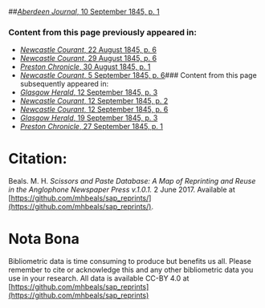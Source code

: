 ##[*Aberdeen Journal*, 10 September 1845, p. 1](https://mhbeals.github.io/sap_html/Aberdeen-Journal/Aberdeen-Journal-10-September-1845-p-1)

### Content from this page previously appeared in:
+ [*Newcastle Courant*, 22 August 1845, p. 6](https://mhbeals.github.io/sap_html/Newcastle-Courant/Newcastle-Courant-22-August-1845-p-6)
+ [*Newcastle Courant*, 29 August 1845, p. 6](https://mhbeals.github.io/sap_html/Newcastle-Courant/Newcastle-Courant-29-August-1845-p-6)
+ [*Preston Chronicle*, 30 August 1845, p. 1](https://mhbeals.github.io/sap_html/Preston-Chronicle/Preston-Chronicle-30-August-1845-p-1)
+ [*Newcastle Courant*, 5 September 1845, p. 6](https://mhbeals.github.io/sap_html/Newcastle-Courant/Newcastle-Courant-5-September-1845-p-6)### Content from this page subsequently appeared in:
+ [*Glasgow Herald*, 12 September 1845, p. 3](https://mhbeals.github.io/sap_html/Glasgow-Herald/Glasgow-Herald-12-September-1845-p-3)
+ [*Newcastle Courant*, 12 September 1845, p. 2](https://mhbeals.github.io/sap_html/Newcastle-Courant/Newcastle-Courant-12-September-1845-p-2)
+ [*Newcastle Courant*, 12 September 1845, p. 6](https://mhbeals.github.io/sap_html/Newcastle-Courant/Newcastle-Courant-12-September-1845-p-6)
+ [*Glasgow Herald*, 19 September 1845, p. 3](https://mhbeals.github.io/sap_html/Glasgow-Herald/Glasgow-Herald-19-September-1845-p-3)
+ [*Preston Chronicle*, 27 September 1845, p. 1](https://mhbeals.github.io/sap_html/Preston-Chronicle/Preston-Chronicle-27-September-1845-p-1)
                    
# Citation: 

Beals. M. H. *Scissors and Paste Database: A Map of Reprinting and Reuse in the Anglophone Newspaper Press v.1.0.1.* 2 June 2017. Available at [https://github.com/mhbeals/sap_reprints/](https://github.com/mhbeals/sap_reprints/). 
                    
# Nota Bona

Bibliometric data is time consuming to produce but benefits us all. Please remember to cite or acknowledge this and any other bibliometric data you use in your research. All data is available CC-BY 4.0 at [https://github.com/mhbeals/sap_reprints](https://github.com/mhbeals/sap_reprints)